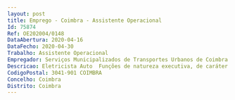 ```yaml
--- 
layout: post
title: Emprego - Coimbra - Assistente Operacional
Id: 75874
Ref: OE202004/0148
DataAbertura: 2020-04-16
DataFecho: 2020-04-30
Trabalho: Assistente Operacional
Empregador: Serviços Municipalizados de Transportes Urbanos de Coimbra
Descricao: Eletricista Auto  Funções de natureza executiva, de caráter manual ou mecânico, enquadradas em diretivas definidas. Instala, conserva, repara e afina a aparelhagem e circuitos eléctricos de veículos automóveis e similares  executa as tarefas fundamentais do electricista em geral, mas em atenção às instalações eléctricas de veículos automóveis, o que requer conhecimentos específicos  utiliza condutores adequados e instala circuitos e aparelhagem eléctrica, tais como de sinalização acústica e luminosa, aquecimento, iluminação interior e exterior, ignição do combustível , de arranque do motor e de geração, acumulação e distribuição da energia eléctrica  localiza e determina as deficiências de instalação e de funcionamento e substitui ou repara platinados, reguladores de tensão, claxons, faróis, motores de arranque ou outros componentes eléctricos avariados  ensaia os diversos circuitos e aparelhagem e realiza as afinações necessárias ao seu correcto funcionamento.
CodigoPostal: 3041-901 COIMBRA
Concelho: Coimbra
Distrito: Coimbra
--- 
```

